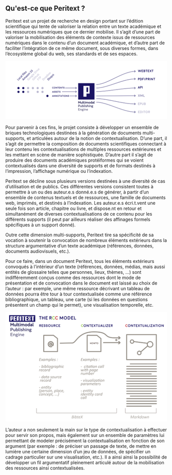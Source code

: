## Qu'est-ce que Peritext ?

Peritext est un projet de recherche en design portant sur l’édition scientifique qui tente de valoriser la relation entre un texte académique et les ressources numériques que ce dernier mobilise. Il s’agit d’une part de valoriser la mobilisation des éléments de contexte issus de ressources numériques dans le contenu d’un document académique, et d’autre part de faciliter l’intégration de ce même document, sous diverses formes, dans l’écosystème global du web, ses standards et de ses espaces.

![Peritext : inputs et outputs](https://github.com/peritext/peritext/blob/master/specification/assets/peritext-in-out.png?raw=true)

Pour parvenir à ces fins, le projet consiste à développer un ensemble de briques technologiques destinées à la génération de documents multi-supports, et articulées autour de la notion de contextualisation. D’une part, il s’agit de permettre la composition de documents scientifiques connectant à leur contenu les contextualisations de multiples ressources extérieures et les mettant en scène de manière sophistiquée. D’autre part il s’agit de produire des documents académiques protéiformes qui se voient contextualisés dans une diversité de supports et de formats destinés à l’impression, l’affichage numérique ou l’indexation.

Peritext se décline sous plusieurs versions destinées à une diversité de cas d’utilisation et de publics. Ces différentes versions consistent toutes à permettre à un ou des auteur.e.s donné.e.s de générer, à partir d’un ensemble de contenus textuels et de ressources, une famille de documents web, imprimés, et destinés à l’indexation. Les auteur.e.s écri.t.vent une seule fois son article, chapitre ou livre, et dispose.nt en retour et simultanément de diverses contextualisations de ce contenu pour les différents supports (il peut par ailleurs réaliser des affinages formels spécifiques à un support donné).

Outre cette dimension multi-supports, Peritext tire sa spécificité de sa vocation à soutenir la convocation de nombreux éléments extérieurs dans la structure argumentative d’un texte académique (références, données, documents audiovisuels, etc.). 

Pour ce faire, dans un document Peritext, tous les éléments extérieurs convoqués à l’intérieur d’un texte (références, données, médias, mais aussi entités de glossaire telles que personnes, lieux, thèmes, …) sont indifféremment conçus comme des ressources dont le mode de présentation et de convocation dans le document est laissé au choix de l’auteur : par exemple, une même ressource décrivant un tableau de données pourra être tour à tour contextualisée comme une référence bibliographique, un tableau, une carte (si les données en questions présentent un champ qui le permet), une visualisation temporelle, etc. 

![Peritext document model](https://github.com/peritext/peritext/blob/master/specification/assets/peritext-document-model.png?raw=true)

L’auteur a non seulement la main sur le type de contextualisation à effectuer pour servir son propos, mais également sur un ensemble de paramètres lui permettant de modeler précisément la contextualisation en fonction de son argument (par exemple : de préciser un passage de texte, de mettre en lumière une certaine dimension d’un jeu de données, de spécifier un cadrage particulier sur une visualisation, etc.). Il a ainsi ainsi la possibilité de développer un fil argumentatif pleinement articulé autour de la mobilisation des ressources ainsi contextualisées.